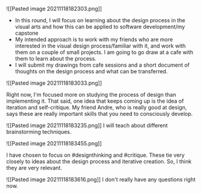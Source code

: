 ![[Pasted image 20211118182303.png]]

- In this round, I will focus on learning about the design process in the visual arts and how this can be applied to software development/my capstone
- My intended approach is to work with my friends who are more interested in the visual design process/familiar with it, and work with them on a couple of small projects. I am going to go draw at a cafe with them to learn about the process.
- I will submit my drawings from cafe sessions and a short document of thoughts on the design process and what can be transferred.

![[Pasted image 20211118183033.png]]

Right now, I'm focused more on studying the process of design than implementing it. That said, one idea that keeps coming up is the idea of iteration and self-critique. My friend Andre, who is really good at design, says these are really important skills that you need to consciously develop.

![[Pasted image 20211118183235.png]]
I will teach about different brainstorming techniques.

![[Pasted image 20211118183455.png]]

I have chosen to focus on \#designthinking and \#critique. These tie very closely to ideas about the design process and iterative creation. So, I think they are very relevant.

![[Pasted image 20211118183616.png]]
I don't really have any questions right now.